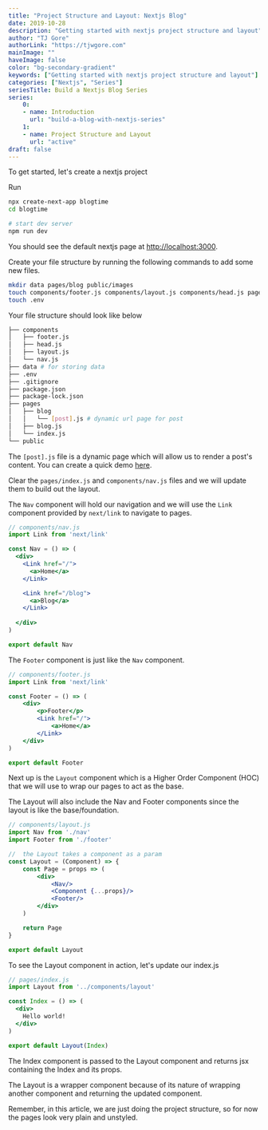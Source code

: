 ```yaml
---
title: "Project Structure and Layout: Nextjs Blog"
date: 2019-10-28
description: "Getting started with nextjs project structure and layout"
author: "TJ Gore"
authorLink: "https://tjwgore.com"
mainImage: ""
haveImage: false
color: "bg-secondary-gradient"
keywords: ["Getting started with nextjs project structure and layout"]
categories: ["Nextjs", "Series"]
seriesTitle: Build a Nextjs Blog Series
series:
    0:
    - name: Introduction
      url: "build-a-blog-with-nextjs-series"
    1:
    - name: Project Structure and Layout
      url: "active"
draft: false
---
```


To get started, let's create a nextjs project

Run 
```bash
npx create-next-app blogtime
cd blogtime

# start dev server
npm run dev
```

You should see the default nextjs page at [http://localhost:3000](http://localhost:3000).

Create your file structure by running the following commands to add some new files.

```bash
mkdir data pages/blog public/images 
touch components/footer.js components/layout.js components/head.js pages/blog.js pages/blog/[post].js
touch .env 
```

Your file structure should look like below

```bash 
├── components
│   ├── footer.js
│   ├── head.js
│   ├── layout.js
│   └── nav.js
├── data # for storing data 
├── .env
├── .gitignore
├── package.json
├── package-lock.json
├── pages
│   ├── blog
│   │   └── [post].js # dynamic url page for post
│   ├── blog.js
│   └── index.js
└── public
```

The `[post].js` file is a dynamic page which will allow us to render a post's content. You can create a quick demo [here](/articles/dynamic-pages-with-clean-urls-in-nextjs/).

Clear the `pages/index.js` and `components/nav.js` files and we will update them to build out the layout.

The `Nav` component will hold our navigation and we will use the `Link` component provided by `next/link` to navigate to pages.

```jsx
// components/nav.js
import Link from 'next/link'

const Nav = () => (
  <div>
    <Link href="/">
      <a>Home</a>
    </Link>

    <Link href="/blog">
      <a>Blog</a>
    </Link>
     
  </div>
)

export default Nav
```

The `Footer` component is just like the `Nav` component.

```jsx
// components/footer.js
import Link from 'next/link'

const Footer = () => (
    <div>
        <p>Footer</p>
        <Link href="/">
            <a>Home</a>
        </Link>
    </div>
)

export default Footer
``` 

Next up is the `Layout` component which is a Higher Order Component (HOC) that we will use to wrap our pages to act as the base.

The Layout will also include the Nav and Footer components since the layout is like the base/foundation. 

```jsx
// components/layout.js
import Nav from './nav'
import Footer from './footer'

//  the Layout takes a component as a param
const Layout = (Component) => {
    const Page = props => (
        <div>
            <Nav/>
            <Component {...props}/>
            <Footer/>
        </div>
    )

    return Page
}

export default Layout
```

To see the Layout component in action, let's update our index.js

```jsx
// pages/index.js
import Layout from '../components/layout'

const Index = () => (
  <div>
    Hello world!
  </div>
)

export default Layout(Index) 
```

The Index component is passed to the Layout component and returns jsx containing the Index and its props. 

The Layout is a wrapper component because of its nature of wrapping another component and returning the updated component.

Remember, in this article, we are just doing the project structure, so for now the pages look very plain and unstyled. 